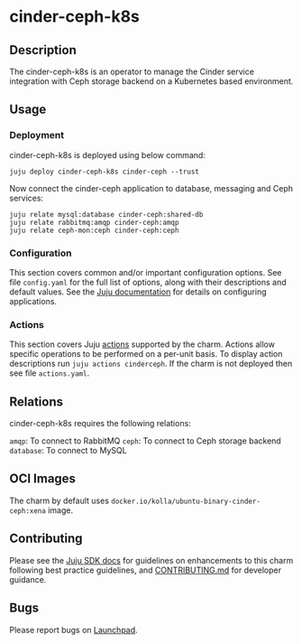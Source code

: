 # cinder-ceph-k8s

## Description

The cinder-ceph-k8s is an operator to manage the Cinder service
integration with Ceph storage backend on a Kubernetes based
environment.

## Usage

### Deployment

cinder-ceph-k8s is deployed using below command:

    juju deploy cinder-ceph-k8s cinder-ceph --trust

Now connect the cinder-ceph application to database, messaging and Ceph
services:

    juju relate mysql:database cinder-ceph:shared-db
    juju relate rabbitmq:amqp cinder-ceph:amqp
    juju relate ceph-mon:ceph cinder-ceph:ceph

### Configuration

This section covers common and/or important configuration options. See file
`config.yaml` for the full list of options, along with their descriptions and
default values. See the [Juju documentation][juju-docs-config-apps] for details
on configuring applications.

### Actions

This section covers Juju [actions][juju-docs-actions] supported by the charm.
Actions allow specific operations to be performed on a per-unit basis. To
display action descriptions run `juju actions cinderceph`. If the charm is not
deployed then see file `actions.yaml`.

## Relations

cinder-ceph-k8s requires the following relations:

`amqp`: To connect to RabbitMQ
`ceph`: To connect to Ceph storage backend
`database`: To connect to MySQL

## OCI Images

The charm by default uses `docker.io/kolla/ubuntu-binary-cinder-ceph:xena` image.

## Contributing

Please see the [Juju SDK docs](https://juju.is/docs/sdk) for guidelines
on enhancements to this charm following best practice guidelines, and
[CONTRIBUTING.md](contributors-guide) for developer guidance.

## Bugs

Please report bugs on [Launchpad][lp-bugs-charm-cinder-ceph-k8s].

<!-- LINKS -->

[contributors-guide]: https://github.com/openstack-charmers/charm-cinder-ceph-operator/blob/main/CONTRIBUTING.md
[juju-docs-actions]: https://jaas.ai/docs/actions
[juju-docs-config-apps]: https://juju.is/docs/configuring-applications
[lp-bugs-charm-cinder-ceph-k8s]: https://bugs.launchpad.net/charm-cinder-ceph-k8s/+filebug
